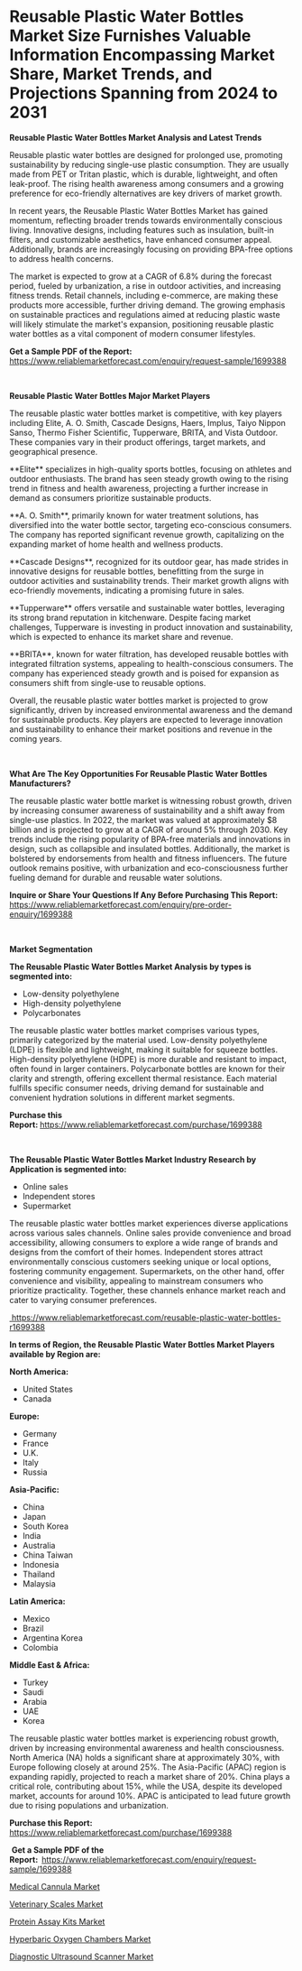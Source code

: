 <p><h1>Reusable Plastic Water Bottles Market Size Furnishes Valuable Information Encompassing Market Share, Market Trends, and Projections Spanning from 2024 to 2031</h1></p><p><strong>Reusable Plastic Water Bottles Market Analysis and Latest Trends</strong></p>
<p><p>Reusable plastic water bottles are designed for prolonged use, promoting sustainability by reducing single-use plastic consumption. They are usually made from PET or Tritan plastic, which is durable, lightweight, and often leak-proof. The rising health awareness among consumers and a growing preference for eco-friendly alternatives are key drivers of market growth.</p><p>In recent years, the Reusable Plastic Water Bottles Market has gained momentum, reflecting broader trends towards environmentally conscious living. Innovative designs, including features such as insulation, built-in filters, and customizable aesthetics, have enhanced consumer appeal. Additionally, brands are increasingly focusing on providing BPA-free options to address health concerns.</p><p>The market is expected to grow at a CAGR of 6.8% during the forecast period, fueled by urbanization, a rise in outdoor activities, and increasing fitness trends. Retail channels, including e-commerce, are making these products more accessible, further driving demand. The growing emphasis on sustainable practices and regulations aimed at reducing plastic waste will likely stimulate the market's expansion, positioning reusable plastic water bottles as a vital component of modern consumer lifestyles.</p></p>
<p><strong>Get a Sample PDF of the Report:&nbsp;</strong> <a href="https://www.reliablemarketforecast.com/enquiry/request-sample/1699388?utm_campaign=1768&utm_medium=2&utm_source=Github&utm_content=ia&utm_term=20102024&utm_id=reusable-plastic-water-bottles">https://www.reliablemarketforecast.com/enquiry/request-sample/1699388</a></p>
<p>&nbsp;</p>
<p><strong>Reusable Plastic Water Bottles Major Market Players</strong></p>
<p><p>The reusable plastic water bottles market is competitive, with key players including Elite, A. O. Smith, Cascade Designs, Haers, Implus, Taiyo Nippon Sanso, Thermo Fisher Scientific, Tupperware, BRITA, and Vista Outdoor. These companies vary in their product offerings, target markets, and geographical presence.</p><p>**Elite** specializes in high-quality sports bottles, focusing on athletes and outdoor enthusiasts. The brand has seen steady growth owing to the rising trend in fitness and health awareness, projecting a further increase in demand as consumers prioritize sustainable products.</p><p>**A. O. Smith**, primarily known for water treatment solutions, has diversified into the water bottle sector, targeting eco-conscious consumers. The company has reported significant revenue growth, capitalizing on the expanding market of home health and wellness products.</p><p>**Cascade Designs**, recognized for its outdoor gear, has made strides in innovative designs for reusable bottles, benefitting from the surge in outdoor activities and sustainability trends. Their market growth aligns with eco-friendly movements, indicating a promising future in sales.</p><p>**Tupperware** offers versatile and sustainable water bottles, leveraging its strong brand reputation in kitchenware. Despite facing market challenges, Tupperware is investing in product innovation and sustainability, which is expected to enhance its market share and revenue.</p><p>**BRITA**, known for water filtration, has developed reusable bottles with integrated filtration systems, appealing to health-conscious consumers. The company has experienced steady growth and is poised for expansion as consumers shift from single-use to reusable options.</p><p>Overall, the reusable plastic water bottles market is projected to grow significantly, driven by increased environmental awareness and the demand for sustainable products. Key players are expected to leverage innovation and sustainability to enhance their market positions and revenue in the coming years.</p></p>
<p>&nbsp;</p>
<p><strong>What Are The Key Opportunities For Reusable Plastic Water Bottles Manufacturers?</strong></p>
<p><p>The reusable plastic water bottle market is witnessing robust growth, driven by increasing consumer awareness of sustainability and a shift away from single-use plastics. In 2022, the market was valued at approximately $8 billion and is projected to grow at a CAGR of around 5% through 2030. Key trends include the rising popularity of BPA-free materials and innovations in design, such as collapsible and insulated bottles. Additionally, the market is bolstered by endorsements from health and fitness influencers. The future outlook remains positive, with urbanization and eco-consciousness further fueling demand for durable and reusable water solutions.</p></p>
<p><strong>Inquire or Share Your Questions If Any Before Purchasing This Report:</strong> <a href="https://www.reliablemarketforecast.com/enquiry/pre-order-enquiry/1699388?utm_campaign=1768&utm_medium=2&utm_source=Github&utm_content=ia&utm_term=20102024&utm_id=reusable-plastic-water-bottles">https://www.reliablemarketforecast.com/enquiry/pre-order-enquiry/1699388</a></p>
<p>&nbsp;</p>
<p><strong>Market Segmentation</strong></p>
<p><strong>The Reusable Plastic Water Bottles Market Analysis by types is segmented into:</strong></p>
<p><ul><li>Low-density polyethylene</li><li>High-density polyethylene</li><li>Polycarbonates</li></ul></p>
<p><p>The reusable plastic water bottles market comprises various types, primarily categorized by the material used. Low-density polyethylene (LDPE) is flexible and lightweight, making it suitable for squeeze bottles. High-density polyethylene (HDPE) is more durable and resistant to impact, often found in larger containers. Polycarbonate bottles are known for their clarity and strength, offering excellent thermal resistance. Each material fulfills specific consumer needs, driving demand for sustainable and convenient hydration solutions in different market segments.</p></p>
<p><strong>Purchase this Report:&nbsp;</strong><a href="https://www.reliablemarketforecast.com/purchase/1699388?utm_campaign=1768&utm_medium=2&utm_source=Github&utm_content=ia&utm_term=20102024&utm_id=reusable-plastic-water-bottles">https://www.reliablemarketforecast.com/purchase/1699388</a></p>
<p>&nbsp;</p>
<p><strong>The Reusable Plastic Water Bottles Market Industry Research by Application is segmented into:</strong></p>
<p><ul><li>Online sales</li><li>Independent stores</li><li>Supermarket</li></ul></p>
<p><p>The reusable plastic water bottles market experiences diverse applications across various sales channels. Online sales provide convenience and broad accessibility, allowing consumers to explore a wide range of brands and designs from the comfort of their homes. Independent stores attract environmentally conscious customers seeking unique or local options, fostering community engagement. Supermarkets, on the other hand, offer convenience and visibility, appealing to mainstream consumers who prioritize practicality. Together, these channels enhance market reach and cater to varying consumer preferences.</p></p>
<p><a href="https://www.reliablemarketforecast.com/reusable-plastic-water-bottles-r1699388?utm_campaign=1768&utm_medium=2&utm_source=Github&utm_content=ia&utm_term=20102024&utm_id=reusable-plastic-water-bottles">&nbsp;https://www.reliablemarketforecast.com/reusable-plastic-water-bottles-r1699388</a></p>
<p><strong>In terms of Region, the Reusable Plastic Water Bottles Market Players available by Region are:</strong></p>
<p>
    <p> <strong> North America: </strong>
        <ul>
            <li>United States</li>
            <li>Canada</li>
        </ul>
        </p> 
    <p> <strong> Europe: </strong>
        <ul>
            <li>Germany</li>
            <li>France</li>
            <li>U.K.</li>
            <li>Italy</li>
            <li>Russia</li>
        </ul>
        </p> 
    <p> <strong> Asia-Pacific: </strong>
        <ul>
            <li>China</li>
            <li>Japan</li>
            <li>South Korea</li>
            <li>India</li>
            <li>Australia</li>
            <li>China Taiwan</li>
            <li>Indonesia</li>
            <li>Thailand</li>
            <li>Malaysia</li>
        </ul>
        </p> 
    <p> <strong> Latin America: </strong>
        <ul>
            <li>Mexico</li>
            <li>Brazil</li>
            <li>Argentina Korea</li>
            <li>Colombia</li>
        </ul>
        </p> 
    <p> <strong> Middle East & Africa: </strong>
        <ul>
            <li>Turkey</li>
            <li>Saudi</li>
            <li>Arabia</li>
            <li>UAE</li>
            <li>Korea</li>
        </ul>
    </p>
    </p>
<p><p>The reusable plastic water bottles market is experiencing robust growth, driven by increasing environmental awareness and health consciousness. North America (NA) holds a significant share at approximately 30%, with Europe following closely at around 25%. The Asia-Pacific (APAC) region is expanding rapidly, projected to reach a market share of 20%. China plays a critical role, contributing about 15%, while the USA, despite its developed market, accounts for around 10%. APAC is anticipated to lead future growth due to rising populations and urbanization.</p></p>
<p><strong>Purchase this Report: </strong><a href="https://www.reliablemarketforecast.com/purchase/1699388?utm_campaign=1768&utm_medium=2&utm_source=Github&utm_content=ia&utm_term=20102024&utm_id=reusable-plastic-water-bottles">https://www.reliablemarketforecast.com/purchase/1699388</a></p>
<p>&nbsp;<strong>Get a Sample PDF of the Report:&nbsp;&nbsp;</strong><a href="https://www.reliablemarketforecast.com/enquiry/request-sample/1699388?utm_campaign=1768&utm_medium=2&utm_source=Github&utm_content=ia&utm_term=20102024&utm_id=reusable-plastic-water-bottles">https://www.reliablemarketforecast.com/enquiry/request-sample/1699388</a></p>
<p><strong></strong></p>
<p><p><a href="https://www.linkedin.com/pulse/decoding-medical-cannula-industry-dynamics-strategic-yrzoe?utm_campaign=1768&utm_medium=2&utm_source=Github&utm_content=ia&utm_term=20102024&utm_id=reusable-plastic-water-bottles">Medical Cannula Market</a></p><p><a href="https://www.linkedin.com/pulse/exploring-veterinary-scales-market-strategic-insights-dv96e?utm_campaign=1768&utm_medium=2&utm_source=Github&utm_content=ia&utm_term=20102024&utm_id=reusable-plastic-water-bottles">Veterinary Scales Market</a></p><p><a href="https://www.linkedin.com/pulse/protein-assay-kits-market-industry-trends-forecast-g8koe?utm_campaign=1768&utm_medium=2&utm_source=Github&utm_content=ia&utm_term=20102024&utm_id=reusable-plastic-water-bottles">Protein Assay Kits Market</a></p><p><a href="https://www.linkedin.com/pulse/hyperbaric-oxygen-chambers-industry-insights-report-analyzing-x3wfe?utm_campaign=1768&utm_medium=2&utm_source=Github&utm_content=ia&utm_term=20102024&utm_id=reusable-plastic-water-bottles">Hyperbaric Oxygen Chambers Market</a></p><p><a href="https://www.linkedin.com/pulse/diagnostic-ultrasound-scanner-market-share-size-trends-iz7we?utm_campaign=1768&utm_medium=2&utm_source=Github&utm_content=ia&utm_term=20102024&utm_id=reusable-plastic-water-bottles">Diagnostic Ultrasound Scanner Market</a></p></p>
